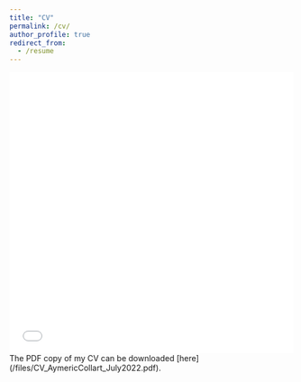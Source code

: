 ```yaml
---
title: "CV"
permalink: /cv/
author_profile: true
redirect_from:
  - /resume
---
```



<iframe src="/files/CV_AymericCollart_June2022.pdf" width="100%" height="500" frameborder="no" border="0" marginwidth="0" marginheight="0"></iframe>
The PDF copy of my CV can be downloaded [here](/files/CV_AymericCollart_July2022.pdf).
